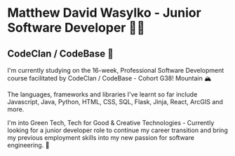# Matthew David Wasylko - Junior Software Developer 👨‍💻 
## CodeClan / CodeBase 🌳 

I'm currently studying on the 16-week, Professional Software Development course facilitated by CodeClan / CodeBase - Cohort G38! Mountain 🏔️ 

The languages, frameworks and libraries I've learnt so far include Javascript, Java, Python, HTML, CSS, SQL, Flask, Jinja, React, ArcGIS and more. 

I'm into Green Tech, Tech for Good & Creative Technologies - Currently looking for a junior developer role to continue my career transition and bring my previous employment skills into my new passion for software engineering. 🌊 

<!--
**MDW-94/MDW-94** is a ✨ _special_ ✨ repository because its `README.md` (this file) appears on your GitHub profile.

Here are some ideas to get you started:

- 🔭 I’m currently working on ...
- 🌱 I’m currently learning ...
- 👯 I’m looking to collaborate on ...
- 🤔 I’m looking for help with ...
- 💬 Ask me about ...
- 📫 How to reach me: ...
- 😄 Pronouns: ...
- ⚡ Fun fact: ...
-->
